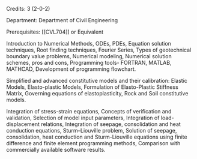 Credits: 3 (2-0-2)

Department: Department of Civil Engineering

Prerequisites: [[CVL704]] or Equivalent

Introduction to Numerical Methods, ODEs, PDEs, Equation solution techniques, Root finding techniques, Fourier Series, Types of geotechnical boundary value problems, Numerical modeling, Numerical solution schemes, pros and cons, Programming tools- FORTRAN, MATLAB, MATHCAD, Development of programming flowchart.

Simplified and advanced constitutive models and their calibration: Elastic Models, Elasto-plastic Models, Formulation of Elasto-Plastic Stiffness Matrix, Governing equations of elastoplasticity, Rock and Soil constitutive models.

Integration of stress-strain equations, Concepts of verification and validation, Selection of model input parameters, Integration of load- displacement relations, Integration of seepage, consolidation and heat conduction equations, Sturm–Liouville problem, Solution of seepage, consolidation, heat conduction and Sturm-Liouville equations using finite difference and finite element programming methods, Comparison with commercially available software results.
